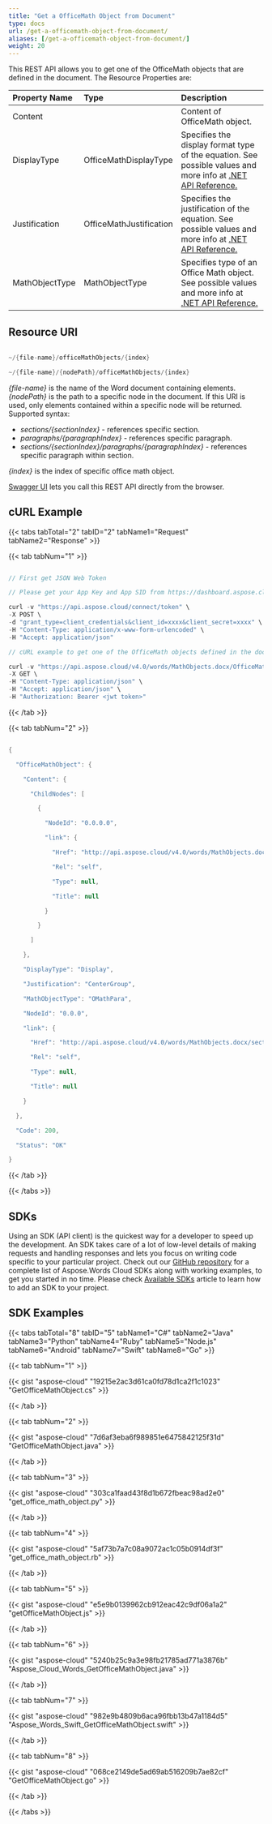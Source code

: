 ```yaml
---
title: "Get a OfficeMath Object from Document"
type: docs
url: /get-a-officemath-object-from-document/
aliases: [/get-a-officemath-object-from-document/]
weight: 20
---
```


This REST API allows you to get one of the OfficeMath objects that are defined in the document. The Resource Properties are:

|**Property Name**|**Type**|**Description**|
| :- | :- | :- |
|Content| |Content of OfficeMath object.|
|DisplayType|OfficeMathDisplayType|Specifies the display format type of the equation. See possible values and more info at [.NET API Reference.](https://apireference.aspose.com/net/words/aspose.words.math/officemathdisplaytype)|
|Justification|OfficeMathJustification|Specifies the justification of the equation. See possible values and more info at [.NET API Reference.](https://apireference.aspose.com/net/words/aspose.words.math/officemathjustification)|
|MathObjectType|MathObjectType|Specifies type of an Office Math object. See possible values and more info at [.NET API Reference.](https://apireference.aspose.com/net/words/aspose.words.math/mathobjecttype)|
## Resource URI
```java

~/{file-name}/officeMathObjects/{index}

~/{file-name}/{nodePath}/officeMathObjects/{index}

```

*{file-name}* is the name of the Word document containing elements.
*{nodePath}* is the path to a specific node in the document. If this URI is used, only elements contained within a specific node will be returned. Supported syntax:

- *sections/{sectionIndex}* - references specific section.
- *paragraphs/{paragraphIndex}* - references specific paragraph.
- *sections/{sectionIndex}/paragraphs/{paragraphIndex}* - references specific paragraph within section.

*{index}* is the index of specific office math object.

[Swagger UI](https://apireference.aspose.cloud/words/#/OfficeMathObjects/GetOfficeMathObject) lets you call this REST API directly from the browser.  
## cURL Example
{{< tabs tabTotal="2" tabID="2" tabName1="Request" tabName2="Response" >}}

{{< tab tabNum="1" >}}

```java

// First get JSON Web Token

// Please get your App Key and App SID from https://dashboard.aspose.cloud/#/apps. Kindly place App Key in "client_secret" and App SID in "client_id" argument.

curl -v "https://api.aspose.cloud/connect/token" \
-X POST \
-d "grant_type=client_credentials&client_id=xxxx&client_secret=xxxx" \
-H "Content-Type: application/x-www-form-urlencoded" \
-H "Accept: application/json"

// cURL example to get one of the OfficeMath objects defined in the document

curl -v "https://api.aspose.cloud/v4.0/words/MathObjects.docx/OfficeMathObjects/0" \
-X GET \
-H "Content-Type: application/json" \
-H "Accept: application/json" \
-H "Authorization: Bearer <jwt token>"

```

{{< /tab >}}

{{< tab tabNum="2" >}}

```java

{

  "OfficeMathObject": {

    "Content": {

      "ChildNodes": [

        {

          "NodeId": "0.0.0.0",

          "link": {

            "Href": "http://api.aspose.cloud/v4.0/words/MathObjects.docx/sections/0/paragraphs/0/OfficeMathObjects/0/OfficeMathObjects/0",

            "Rel": "self",

            "Type": null,

            "Title": null

          }

        }

      ]

    },

    "DisplayType": "Display",

    "Justification": "CenterGroup",

    "MathObjectType": "OMathPara",

    "NodeId": "0.0.0",

    "link": {

      "Href": "http://api.aspose.cloud/v4.0/words/MathObjects.docx/sections/0/paragraphs/0/OfficeMathObjects/0",

      "Rel": "self",

      "Type": null,

      "Title": null

    }

  },

  "Code": 200,

  "Status": "OK"

}

```

{{< /tab >}}

{{< /tabs >}}
## SDKs
Using an SDK (API client) is the quickest way for a developer to speed up the development. An SDK takes care of a lot of low-level details of making requests and handling responses and lets you focus on writing code specific to your particular project. Check out our [GitHub repository](https://github.com/aspose-words-cloud) for a complete list of Aspose.Words Cloud SDKs along with working examples, to get you started in no time. Please check [Available SDKs](/available-sdks/) article to learn how to add an SDK to your project.
## SDK Examples
{{< tabs tabTotal="8" tabID="5" tabName1="C#" tabName2="Java" tabName3="Python" tabName4="Ruby" tabName5="Node.js" tabName6="Android" tabName7="Swift" tabName8="Go" >}}

{{< tab tabNum="1" >}}

{{< gist "aspose-cloud" "19215e2ac3d61ca0fd78d1ca2f1c1023" "GetOfficeMathObject.cs" >}}

{{< /tab >}}

{{< tab tabNum="2" >}}

{{< gist "aspose-cloud" "7d6af3eba6f989851e6475842125f31d" "GetOfficeMathObject.java" >}}

{{< /tab >}}

{{< tab tabNum="3" >}}

{{< gist "aspose-cloud" "303ca1faad43f8d1b672fbeac98ad2e0" "get_office_math_object.py" >}}

{{< /tab >}}

{{< tab tabNum="4" >}}

{{< gist "aspose-cloud" "5af73b7a7c08a9072ac1c05b0914df3f" "get_office_math_object.rb" >}}

{{< /tab >}}

{{< tab tabNum="5" >}}

{{< gist "aspose-cloud" "e5e9b0139962cb912eac42c9df06a1a2" "getOfficeMathObject.js" >}}

{{< /tab >}}

{{< tab tabNum="6" >}}

{{< gist "aspose-cloud" "5240b25c9a3e98fb21785ad771a3876b" "Aspose_Cloud_Words_GetOfficeMathObject.java" >}}

{{< /tab >}}

{{< tab tabNum="7" >}}

{{< gist "aspose-cloud" "982e9b4809b6aca96fbb13b47a1184d5" "Aspose_Words_Swift_GetOfficeMathObject.swift" >}}

{{< /tab >}}

{{< tab tabNum="8" >}}

{{< gist "aspose-cloud" "068ce2149de5ad69ab516209b7ae82cf" "GetOfficeMathObject.go" >}}

{{< /tab >}}

{{< /tabs >}}
